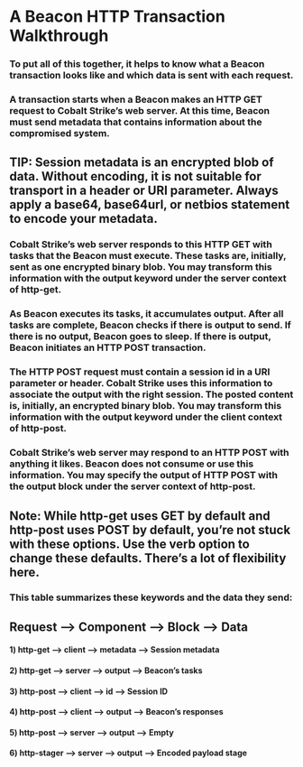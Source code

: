 # A Beacon HTTP Transaction Walkthrough

### To put all of this together, it helps to know what a Beacon transaction looks like and which data is sent with each request.

### A transaction starts when a Beacon makes an HTTP GET request to Cobalt Strike’s web server. At this time, Beacon must send metadata that contains information about the compromised system.

## TIP: Session metadata is an encrypted blob of data. Without encoding, it is not suitable for transport in a header or URI parameter. Always apply a base64, base64url, or netbios statement to encode your metadata.

### Cobalt Strike’s web server responds to this HTTP GET with tasks that the Beacon must execute. These tasks are, initially, sent as one encrypted binary blob. You may transform this information with the output keyword under the server context of http-get.

### As Beacon executes its tasks, it accumulates output. After all tasks are complete, Beacon checks if there is output to send. If there is no output, Beacon goes to sleep. If there is output, Beacon initiates an HTTP POST transaction.

### The HTTP POST request must contain a session id in a URI parameter or header. Cobalt Strike uses this information to associate the output with the right session. The posted content is, initially, an encrypted binary blob. You may transform this information with the output keyword under the client context of http-post.

### Cobalt Strike’s web server may respond to an HTTP POST with anything it likes. Beacon does not consume or use this information. You may specify the output of HTTP POST with the output block under the server context of http-post.

## Note: While http-get uses GET by default and http-post uses POST by default, you’re not stuck with these options. Use the verb option to change these defaults. There’s a lot of flexibility here.

### This table summarizes these keywords and the data they send:

## Request --> Component --> Block --> Data

#### 1) http-get --> client --> metadata -->  Session metadata

#### 2) http-get -->  server --> output -->  Beacon’s tasks

#### 3) http-post -->  client --> id --> Session ID

#### 4) http-post --> client --> output --> Beacon’s responses

#### 5) http-post --> server --> output --> Empty

#### 6) http-stager --> server --> output --> Encoded payload stage


